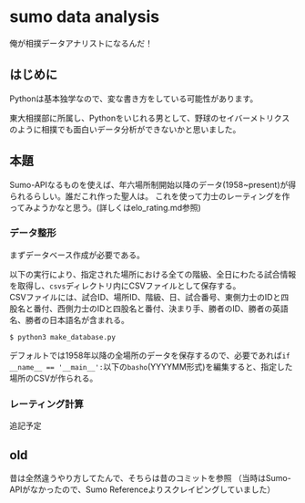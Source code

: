 # sumo data analysis

俺が相撲データアナリストになるんだ！

## はじめに

Pythonは基本独学なので、変な書き方をしている可能性があります。

東大相撲部に所属し、Pythonをいじれる男として、野球のセイバーメトリクスのように相撲でも面白いデータ分析ができないかと思いました。

## 本題
Sumo-APIなるものを使えば、年六場所制開始以降のデータ(1958~present)が得られるらしい。誰だこれ作った聖人は。
これを使って力士のレーティングを作ってみようかなと思う。(詳しくはelo_rating.md参照)


### データ整形
まずデータベース作成が必要である。

以下の実行により、指定された場所における全ての階級、全日にわたる試合情報を取得し、`csvs`ディレクトリ内にCSVファイルとして保存する。<br>
CSVファイルには、試合ID、場所ID、階級、日、試合番号、東側力士のIDと四股名と番付、西側力士のIDと四股名と番付、決まり手、勝者のID、勝者の英語名、勝者の日本語名が含まれる。
```commandline
$ python3 make_database.py
```
デフォルトでは1958年以降の全場所のデータを保存するので、必要であれば`if __name__ == '__main__':`以下の`basho`(YYYYMM形式)を編集すると、指定した場所のCSVが作られる。

### レーティング計算
追記予定

## old
昔は全然違うやり方してたんで、そちらは昔のコミットを参照
（当時はSumo-APIがなかったので、Sumo Referenceよりスクレイピングしていました）



